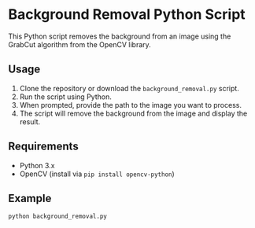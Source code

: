 # Background Removal Python Script

This Python script removes the background from an image using the GrabCut algorithm from the OpenCV library.

## Usage

1. Clone the repository or download the `background_removal.py` script.
2. Run the script using Python.
3. When prompted, provide the path to the image you want to process.
4. The script will remove the background from the image and display the result.

## Requirements

- Python 3.x
- OpenCV (install via `pip install opencv-python`)

## Example

```bash
python background_removal.py

